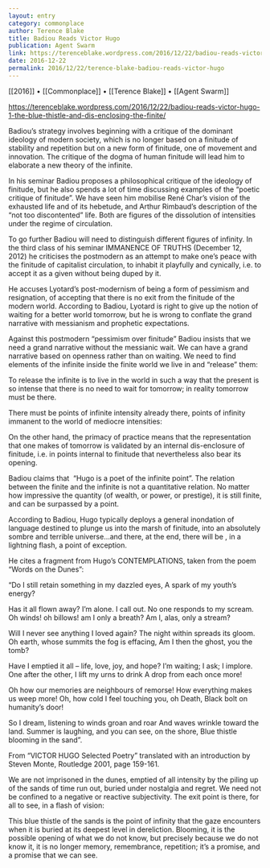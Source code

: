 ```yaml
---
layout: entry
category: commonplace
author: Terence Blake
title: Badiou Reads Victor Hugo
publication: Agent Swarm
link: https://terenceblake.wordpress.com/2016/12/22/badiou-reads-victor-hugo-1-the-blue-thistle-and-dis-enclosing-the-finite/
date: 2016-12-22
permalink: 2016/12/22/terence-blake-badiou-reads-victor-hugo
---
```


[[2016]] • [[Commonplace]] • [[Terence Blake]] • [[Agent Swarm]]

https://terenceblake.wordpress.com/2016/12/22/badiou-reads-victor-hugo-1-the-blue-thistle-and-dis-enclosing-the-finite/

Badiou’s strategy involves beginning with a critique of the dominant ideology of modern society, which is no longer based on a finitude of stability and repetition but on a new form of finitude, one of movement and innovation. The critique of the dogma of human finitude will lead him to elaborate a new theory of the infinite.

In his seminar Badiou proposes a philosophical critique of the ideology of finitude, but he also spends a lot of time discussing examples of the “poetic critique of finitude”. We have seen him mobilise René Char’s vision of the exhausted life and of its hebetude, and Arthur Rimbaud’s description of the “not too discontented” life. Both are figures of the dissolution of intensities under the regime of circulation.

To go further Badiou will need to distinguish different figures of infinity. In the third class of his seminar IMMANENCE OF TRUTHS (December 12, 2012) he criticises the postmodern as an attempt to make one’s peace with the finitude of capitalist circulation, to inhabit it playfully and cynically, i.e. to accept it as a given without being duped by it.

He accuses Lyotard’s post-modernism of being a form of pessimism and resignation, of accepting that there is no exit from the finitude of the modern world. According to Badiou, Lyotard is right to give up the notion of waiting for a better world tomorrow, but he is wrong to conflate the grand narrative with messianism and prophetic expectations.

Against this postmodern “pessimism over finitude” Badiou insists that we need a grand narrative without the messianic wait. We can have a grand narrative based on openness rather than on waiting. We need to find elements of the infinite inside the finite world we live in and “release” them:

To release the infinite is to live in the world in such a way that the present is so intense that there is no need to wait for tomorrow; in reality tomorrow must be there.

There must be points of infinite intensity already there, points of infinity immanent to the world of mediocre intensities:

On the other hand, the primacy of practice means that the representation that one makes of tomorrow is validated by an internal dis-enclosure of finitude, i.e. in points internal to finitude that nevertheless also bear its opening.

Badiou claims that  “Hugo is a poet of the infinite point”. The relation between the finite and the infinite is not a quantitative relation. No matter how impressive the quantity (of wealth, or power, or prestige), it is still finite, and can be surpassed by a point.

According to Badiou, Hugo typically deploys a general inondation of language destined to plunge us into the marsh of finitude, into an absolutely sombre and terrible universe…and there, at the end, there will be , in a lightning flash, a point of exception.

He cites a fragment from Hugo’s CONTEMPLATIONS, taken from the poem “Words on the Dunes”:

“Do I still retain something in my dazzled eyes,
 A spark of my youth’s energy?

Has it all flown away? I’m alone. I call out.
 No one responds to my scream.
 Oh winds! oh billows! am I only a breath?
 Am I, alas, only a stream?

Will I never see anything I loved again?
 The night within spreads its gloom.
 Oh earth, whose summits the fog is effacing,
 Am I then the ghost, you the tomb?

Have I emptied it all – life, love, joy, and hope?
 I’m waiting; I ask; I implore.
 One after the other, I lift my urns to drink
 A drop from each once more!

Oh how our memories are neighbours of remorse!
 How everything makes us weep more!
 Oh, how cold I feel touching you, oh Death,
 Black bolt on humanity’s door!

So I dream, listening to winds groan and roar
 And waves wrinkle toward the land.
 Summer is laughing, and you can see, on the shore,
 Blue thistle blooming in the sand”.

From “VICTOR HUGO Selected Poetry” translated with an introduction by Steven Monte, Routledge 2001, page 159-161.

We are not imprisoned in the dunes, emptied of all intensity by the piling up of the sands of time run out, buried under nostalgia and regret. We need not be confined to a negative or reactive subjectivity. The exit point is there, for all to see, in a flash of vision:

This blue thistle of the sands is the point of infinity that the gaze encounters when it is buried at its deepest level in dereliction. Blooming, it is the possible opening of what we do not know, but precisely because we do not know it, it is no longer memory, remembrance, repetition; it’s a promise, and a promise that we can see.


